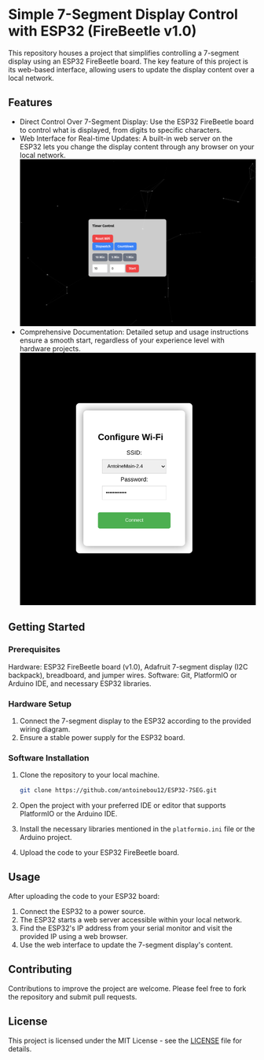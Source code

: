 # Simple 7-Segment Display Control with ESP32 (FireBeetle v1.0)

This repository houses a project that simplifies controlling a 7-segment display using an ESP32 FireBeetle board. The key feature of this project is its web-based interface, allowing users to update the display content over a local network.

## Features

- Direct Control Over 7-Segment Display: Use the ESP32 FireBeetle board to control what is displayed, from digits to specific characters.
- Web Interface for Real-time Updates: A built-in web server on the ESP32 lets you change the display content through any browser on your local network.
![interface](images/interface2.png)
- Comprehensive Documentation: Detailed setup and usage instructions ensure a smooth start, regardless of your experience level with hardware projects.
![interface](images/setup.png)

## Getting Started

### Prerequisites

Hardware: ESP32 FireBeetle board (v1.0), Adafruit 7-segment display (I2C backpack), breadboard, and jumper wires.
Software: Git, PlatformIO or Arduino IDE, and necessary ESP32 libraries.

### Hardware Setup

1. Connect the 7-segment display to the ESP32 according to the provided wiring diagram.
2. Ensure a stable power supply for the ESP32 board.

### Software Installation

1. Clone the repository to your local machine.

   ```bash
   git clone https://github.com/antoinebou12/ESP32-7SEG.git
   ```

2. Open the project with your preferred IDE or editor that supports PlatformIO or the Arduino IDE.
3. Install the necessary libraries mentioned in the `platformio.ini` file or the Arduino project.
4. Upload the code to your ESP32 FireBeetle board.

## Usage

After uploading the code to your ESP32 board:

1. Connect the ESP32 to a power source.
2. The ESP32 starts a web server accessible within your local network.
3. Find the ESP32's IP address from your serial monitor and visit the provided IP using a web browser.
4. Use the web interface to update the 7-segment display's content.

## Contributing

Contributions to improve the project are welcome. Please feel free to fork the repository and submit pull requests.

## License

This project is licensed under the MIT License - see the [LICENSE](LICENSE) file for details.